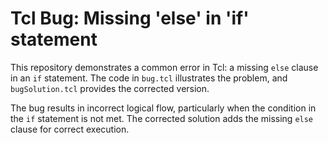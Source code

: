 # Tcl Bug: Missing 'else' in 'if' statement

This repository demonstrates a common error in Tcl: a missing `else` clause in an `if` statement.  The code in `bug.tcl` illustrates the problem, and `bugSolution.tcl` provides the corrected version.

The bug results in incorrect logical flow, particularly when the condition in the `if` statement is not met. The corrected solution adds the missing `else` clause for correct execution.